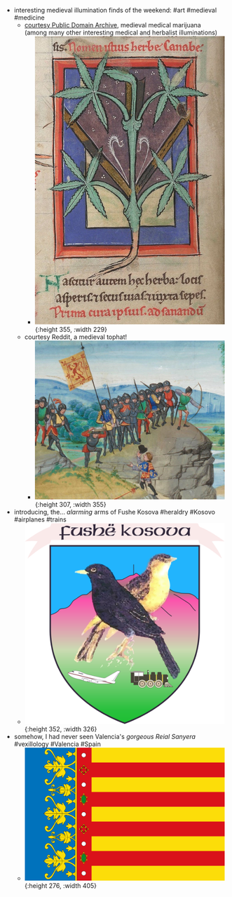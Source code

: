 - interesting medieval illumination finds of the weekend: #art #medieval #medicine
	- [courtesy Public Domain Archive](https://publicdomainreview.org/collection/miniatures-from-a-12th-century-medical-and-herbal-collection/), medieval medical marijuana (among many other interesting medical and herbalist illuminations)
		- ![31694025584_8ee4c7de3d_c.jpg](../assets/31694025584_8ee4c7de3d_c_1713673972018_0.jpg){:height 355, :width 229}
	- courtesy Reddit, a medieval tophat!
		- ![t6192x5ocgvc1.jpeg](../assets/t6192x5ocgvc1_1713674087696_0.jpeg){:height 307, :width 355}
- introducing, the... *alarming* arms of Fushe Kosova #heraldry #Kosovo #airplanes #trains
	- ![820n7yqt8nvc1.jpg](../assets/820n7yqt8nvc1_1713674146343_0.jpg){:height 352, :width 326}
- somehow, I had never seen Valencia's *gorgeous* *Reial Sanyera* #vexillology #Valencia #Spain
	- ![Flag_of_the_Valencian_Community.png](../assets/Flag_of_the_Valencian_Community_1713674281327_0.png){:height 276, :width 405}